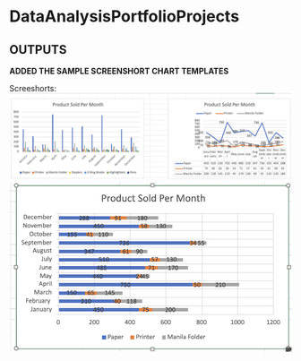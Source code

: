 # DataAnalysisPortfolioProjects

## OUTPUTS 
**ADDED THE SAMPLE SCREENSHORT CHART TEMPLATES**

Screeshorts:
![Screenshort1](https://github.com/Rahulr143/DataAnalysisPortfolioProjects/blob/master/chart%20templates.png)
![Screenshort2](https://github.com/Rahulr143/DataAnalysisPortfolioProjects/blob/master/chart2.png)


